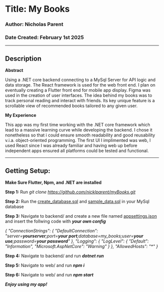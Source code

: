 # Title: My Books
### Author: Nicholas Parent
### Date Created: February 1st 2025
***
## Description
**Abstract** 

Using a .NET core backend connecting to a MySql Server for API logic and data storage.
The React framework is used for the web front end. I plan on eventually creating a Flutter front end for mobile app display.
Figma was used in the creation of user interfaces. The idea behind my books was to track personal reading and interact with friends.
Its key unique feature is a scrollable view of recommended books tailored to any given user.

**My Experience** 

This app was my first time working with the .NET core framework which lead to a massive learning curve while developing the backend.
I chose it nonetheless so that i could ensure smooth readability and good reusability v.i.a. object-oriented programming. The first UI I implimented was web,
I used React since I was already familiar and having web up before independent apps ensured all platforms could be tested and functional.
***
## Getting Setup:
**Make Sure Flutter, Npm, and .NET are installed**

**Step 1:** Run _git clone https://github.com/nicklparent/myBooks.git_

**Step 2:** Run the <ins>create_database.sql</ins> and <ins>sample_data.sql</ins>
in your MySql database

**Step 3:** Navigate to backend/ and create a new file named <ins>appsettings.json</ins> and insert the follwing code with **_your own config_**

_{
"ConnectionStrings": {
"DefaultConnection": "server=**yourserver**;port=**your port**;database=my_books;user=**your use**;password=**your password**"
},
"Logging": {
"LogLevel": {
"Default": "Information",
"Microsoft.AspNetCore": "Warning"
}
},
"AllowedHosts": "*"
}_

**Step 4:** Navigate to backend/ and run **_dotnet run_**

**Step 5:** Navigate to web/ and run **_npm i_**

**Step 6:** Navigate to web/ and run **_npm start_**

**_Enjoy using my app!_**
